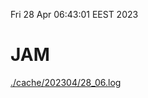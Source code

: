 Fri 28 Apr 06:43:01 EEST 2023
# JAM
<a href='./cache/202304/28_06.log'>./cache/202304/28_06.log</a>
